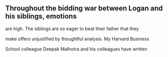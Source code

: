 ## Throughout the bidding war between Logan and his siblings, emotions

are high. The siblings are so eager to beat their father that they

make oﬀers unjustiﬁed by thoughtful analysis. My Harvard Business

School colleague Deepak Malhotra and his colleagues have written
